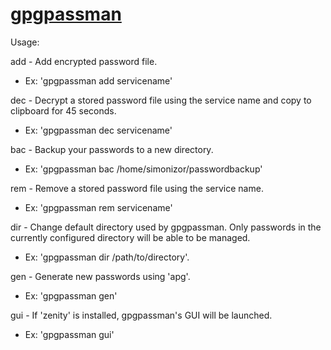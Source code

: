 # [gpgpassman](http://www.simonizor.gq/linuxapps)

Usage:

add - Add encrypted password file.
- Ex: 'gpgpassman add servicename'

dec - Decrypt a stored password file using the service name and copy to clipboard for 45 seconds.
- Ex: 'gpgpassman dec servicename'

bac - Backup your passwords to a new directory.
- Ex: 'gpgpassman bac /home/simonizor/passwordbackup'

rem - Remove a stored password file using the service name.
- Ex: 'gpgpassman rem servicename'

dir - Change default directory used by gpgpassman. Only passwords in the currently configured directory will be able to be managed.
- Ex: 'gpgpassman dir /path/to/directory'.

gen - Generate new passwords using 'apg'.
- Ex: 'gpgpassman gen'

gui - If 'zenity' is installed, gpgpassman's GUI will be launched.
- Ex: 'gpgpassman gui'

